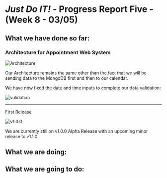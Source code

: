 # *Just Do IT!* - Progress Report Five - (Week 8 - 03/05)

## What we have done so far:

### Architecture for Appointment Web System

![Architecture](https://user-images.githubusercontent.com/54300222/75508767-2284e280-59dd-11ea-8e9a-3839253b39d5.PNG)

Our Architecture remains the same other than the fact that we will be sending data to the MongoDB first and then to our calendar.

We have now fixed the date and time inputs to complete our data validation:

![validation](https://user-images.githubusercontent.com/21226482/76047050-396c8d00-5f27-11ea-9a81-5c02ac6f5b45.png)
___

[First Release](https://github.com/567WebSystems/project2alpha/releases)

![v1.0.0](https://user-images.githubusercontent.com/21226482/75476196-cfb91580-595f-11ea-9c6e-5930d19ca767.png)

We are currently still on v1.0.0 Alpha Release with an upcoming minor release to v1.1.0



## What we are doing:



## What we are going to do:
